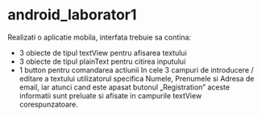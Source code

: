 # android_laborator1
Realizati o aplicatie mobila, interfata trebuie sa contina:
- 3 obiecte de tipul textView pentru afisarea textului
- 3 obiecte de tipul plainText pentru citirea inputului
- 1 button pentru comandarea actiunii
In cele 3 campuri de introducere / editare a textului
utilizatorul specifica Numele, Prenumele si Adresa de
email, iar atunci cand este apasat butonul „Registration”
aceste informatii sunt preluate si afisate in campurile
textView corespunzatoare.
